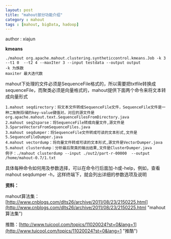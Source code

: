 ```yaml
---
layout: post
title: "mahout部分功能介绍"
category : mahout
tags : [mahout, bigData, hadoop]
---
```

author : xiajun

**kmeans**

	./mahout org.apache.mahout.clustering.syntheticcontrol.kmeans.Job -k 3 --t1 0  --t2 4 --maxIter 3 --input testdata --output output
	-k 为族数
	maxiter 最大迭代数

mahout下处理的文件必须是SequenceFile格式的，所以需要把txtfile转换成sequenceFile，而聚类必须是向量格式的，mahout提供下面两个命令来将文本转成向量形式

	1.mahout seqdirectory：将文本文件转成SequenceFile文件，SequenceFile文件是一种二制制存储的key-value键值对，对应的源文件是org.apache.mahout.text.SequenceFilesFromDirectory.java
	2.mahout seq2sparse：将SequenceFile转成向量文件,源文件是3.SparseVectorsFromSequenceFiles.java
	3.mahout seqdumper：将SequenceFile文件转成可读的文本形式,文件是5.SequenceFileDumper.java
	4.mahout vectordump：将向量文件转成可读的文本形式,源文件是VectorDumper.java
	5.mahout clusterdump：分析最后聚类的输出结果,文件是ClusterDumper.java
	例子：./mahout clusterdump --input ./out2/part-r-00000  --output /home/mahout-0.7/1.txt
具体每种命令如何用及参数选择，可以在命令行后面加-h或-help，例如，查看mahout seqdumper -h，这样终端下，就会列出详细的参数选项及说明

**资料：**

mahout算法集：[http://www.cnblogs.com/dlts26/archive/2011/08/23/2150225.html](http://www.cnblogs.com/dlts26/archive/2011/08/23/2150225.html "mahout算法集")

推酷：[http://www.tuicool.com/topics/11020024?st=0&lang=1](http://www.tuicool.com/topics/11020024?st=0&lang=1 "推酷")
